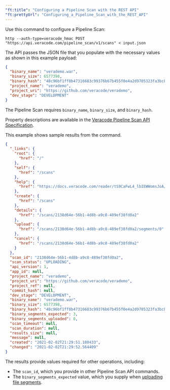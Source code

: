 ```yaml
---
"ft:title": "Configuring a Pipeline Scan with the REST API"
"ft:prettyUrl": "Configuring_a_Pipeline_Scan_with_the_REST_API"
---
```

Use this command to configure a Pipeline Scan:

```shell
http --auth-type=veracode_hmac POST "https://api.veracode.com/pipeline_scan/v1/scans" < input.json
```

The API passes the JSON file that you populate with the necessary values as shown in this example payload:

```json
{
  "binary_name": "verademo.war",
  "binary_size": 6577398,
  "binary_hash": "48c96bf1ff8b47316683c99376b67b455f0e4a2d9705323fa3bcbe71afe350c7",
  "project_name": "verademo",
  "project_uri": "https://github.com/veracode/verademo", 
  "dev_stage": "DEVELOPMENT"
}   
```

The Pipeline Scan requires `binary_name`, `binary_size`, and `binary_hash`.

Property descriptions are available in the [Veracode Pipeline Scan API Specification](https://app.swaggerhub.com/apis/Veracode/veracode-pipeline_scan_api_specification/v1).

This example shows sample results from the command.

```json
{
  "_links": {
    "root": {
      "href": "/"
    },
    "self": {
      "href": "/scans"
    },
    "help": {
      "href": "https://docs.veracode.com/reader/tS9CaFwL4_lbIEWWomsJoA/ovfZGgu96UINQxIuTqRDwg"
    },
    "create": {
      "href": "/scans"
    },
    "details": {
      "href": "/scans/2138d64e-56b1-4d8b-a9c8-489ef38fd0a2"
    },
    "upload": {
      "href": "/scans/2138d64e-56b1-4d8b-a9c8-489ef38fd0a2/segments/0"
    },
    "cancel": {
      "href": "/scans/2138d64e-56b1-4d8b-a9c8-489ef38fd0a2"
    }
  },
  "scan_id": "2138d64e-56b1-4d8b-a9c8-489ef38fd0a2",
  "scan_status": "UPLOADING",
  "api_version": 1,
  "app_id": null,
  "project_name": "verademo",
  "project_uri": "https://github.com/veracode/verademo",
  "project_ref": null,
  "commit_hash": null,
  "dev_stage": "DEVELOPMENT",
  "binary_name": "verademo.war",
  "binary_size": 6577398,
  "binary_hash": "48c96bf1ff8b47316683c99376b67b455f0e4a2d9705323fa3bcbe71afe350c7",
  "binary_segments_expected": 3,
  "binary_segments_uploaded": 0,
  "scan_timeout": null,
  "scan_duration": null,
  "results_size": null,
  "message": null,
  "created": "2021-02-02T21:29:51.180433",
  "changed": "2021-02-02T21:29:52.564409"
} 
```

The results provide values required for other operations, including:

-   The `scan_id`, which you provide in other Pipeline Scan API commands.
-   The `binary_segments_expected` value, which you supply when [uploading file segments](https://docs.veracode.com/r/Uploading_File_Segments_to_a_Pipeline_Scan).

